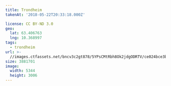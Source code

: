 ```yaml
---
title: Trondheim
takenAt: '2018-05-22T20:33:18.000Z'

license: CC BY-ND 3.0
geo:
  lat: 63.406763
  lng: 10.368997
tags:
  - trondheim
url: >-
  //images.ctfassets.net/bncv3c2gt878/5YPsCMtRbh8Ok2jdgODRTV/ce024bce3b2ff3beb9ba2c470c871fd9/trondheim_41385039565_o
size: 3881701
image:
  width: 5344
  height: 3006
---
```

